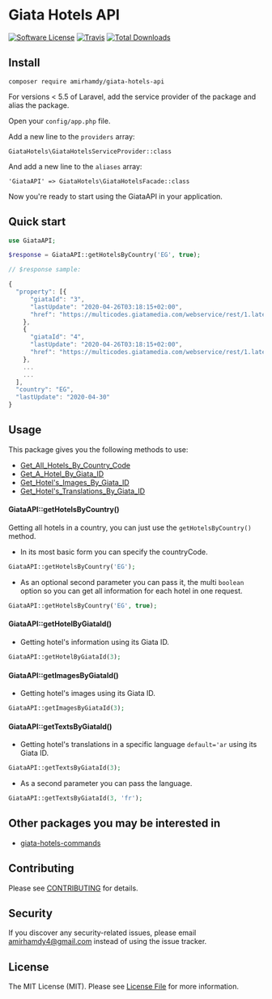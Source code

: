 # Giata Hotels API

[![Software License](https://img.shields.io/badge/license-MIT-brightgreen.svg?style=flat-square)](LICENSE.md)
[![Travis](https://img.shields.io/travis/amirhamdy/giata-hotels-api.svg?style=flat-square)]()
[![Total Downloads](https://img.shields.io/packagist/dt/amirhamdy/giata-hotels-api.svg?style=flat-square)](https://packagist.org/packages/amirhamdy/giata-hotels-api)

## Install
`composer require amirhamdy/giata-hotels-api`

For versions < 5.5 of Laravel, add the service provider of the package and alias the package.

Open your `config/app.php` file.

Add a new line to the `providers` array:

	GiataHotels\GiataHotelsServiceProvider::class

And add a new line to the `aliases` array:
    
    'GiataAPI' => GiataHotels\GiataHotelsFacade::class
	
Now you're ready to start using the GiataAPI in your application.

## Quick start

```php
use GiataAPI;

$response = GiataAPI::getHotelsByCountry('EG', true);
```
```js
// $response sample:

{
  "property": [{
      "giataId": "3",
      "lastUpdate": "2020-04-26T03:18:15+02:00",
      "href": "https://multicodes.giatamedia.com/webservice/rest/1.latest/properties/3"
    },
    {
      "giataId": "4",
      "lastUpdate": "2020-04-26T03:18:15+02:00",
      "href": "https://multicodes.giatamedia.com/webservice/rest/1.latest/properties/4"
    },
    ...
    ...
  ],
  "country": "EG",
  "lastUpdate": "2020-04-30"
}
```

## Usage
This package gives you the following methods to use:
* [Get_All_Hotels_By_Country_Code](#GiataAPI::getHotelsByCountry())
* [Get_A_Hotel_By_Giata_ID](#GiataAPI::getHotelByGiataId())
* [Get_Hotel's_Images_By_Giata_ID](#GiataAPI::getImagesByGiataId())
* [Get_Hotel's_Translations_By_Giata_ID](#GiataAPI::getTextsByGiataId())

#### GiataAPI::getHotelsByCountry()
Getting all hotels in a country, you can just use the `getHotelsByCountry()` method.

- In its most basic form you can specify the countryCode.

```php
GiataAPI::getHotelsByCountry('EG');
```

- As an optional second parameter you can pass it, the multi `boolean` option so you can get all information for each hotel in one request.

```php
GiataAPI::getHotelsByCountry('EG', true);
```

#### GiataAPI::getHotelByGiataId()
- Getting hotel's information using its Giata ID.

```php
GiataAPI::getHotelByGiataId(3);
```

#### GiataAPI::getImagesByGiataId()
- Getting hotel's images using its Giata ID.

```php
GiataAPI::getImagesByGiataId(3);
```

#### GiataAPI::getTextsByGiataId()
- Getting hotel's translations in a specific language `default='ar` using its Giata ID.

```php
GiataAPI::getTextsByGiataId(3);
```

- As a second parameter you can pass the language.

```php
GiataAPI::getTextsByGiataId(3, 'fr');
```

## Other packages you may be interested in
- [giata-hotels-commands](https://github.com/amirhamdy/giata-hotels-commands)

## Contributing
Please see [CONTRIBUTING](CONTRIBUTING.md) for details.

## Security
If you discover any security-related issues, please email amirhamdy4@gmail.com instead of using the issue tracker.

## License
The MIT License (MIT). Please see [License File](/LICENSE.md) for more information.
